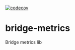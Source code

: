 [![codecov](https://codecov.io/gh/Leadformance/bridge-metrics/branch/master/graph/badge.svg)](https://codecov.io/gh/Leadformance/bridge-metrics)

# bridge-metrics

Bridge metrics lib
